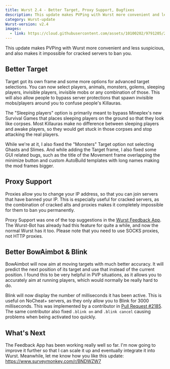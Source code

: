 ```yaml
---
title: Wurst 2.4 - Better Target, Proxy Support, Bugfixes
description: This update makes PVPing with Wurst more convenient and less suspicious, and also makes it impossible for cracked servers to ban you.
category: Wurst-update
Wurst-version: v2.4
images:
  - link: https://cloud.githubusercontent.com/assets/10100202/9791205/2d643a02-57da-11e5-908f-5944cddf57b6.png
---
```

This update makes PVPing with Wurst more convenient and less suspicious, and also makes it impossible for cracked servers to ban you.

## Better Target
Target got its own frame and some more options for advanced target selections. You can now select players, animals, monsters, golems, sleeping players, invisible players, invisible mobs or any combination of those. This will also allow people to bypass server protections that spawn invisible mobs/players around you to confuse people's Killauras.

The "Sleeping players" option is primarily meant to bypass Mineplex's new Survival Games that places sleeping players on the ground so that they look like corpses. Most Killauras make no difference between sleeping players and awake players, so they would get stuck in those corpses and stop attacking the real players.

While we're at it, I also fixed the "Monsters" Target option not selecting Ghasts and Slimes. And while adding the Target frame, I also fixed some GUI related bugs, such as the title of the Movement frame overlapping the minimize button and custom AutoBuild templates with long names making the mod frames bigger.
<!--read more-->

## Proxy Support
Proxies allow you to change your IP address, so that you can join servers that have banned your IP. This is especially useful for cracked servers, as the combination of cracked alts and proxies makes it completely impossible for them to ban you permanently.

Proxy Support was one of the top suggestions in the [Wurst Feedback App](https://feedback.wurst-client.tk/). The Wurst-Bot has already had this feature for quite a while, and now the normal Wurst has it too. Please note that you need to use SOCKS proxies, not HTTP proxies.

## Better BowAimbot & Blink
BowAimbot will now aim at moving targets with much better accuracy. It will predict the next position of its target and use that instead of the current position. I found this to be very helpful in PVP situations, as it allows you to accurately aim at running players, which would normally be really hard to do.

Blink will now display the number of milliseconds it has been active. This is useful on NoCheat+ servers, as they only allow you to Blink for 3000 milliseconds. This was implemented by a contributor in [Pull Request #2185](https://github.com/Wurst-Imperium/Wurst-Client/pull/2185). The same contributor also fixed <code>.blink&nbsp;on</code> and <code>.blink&nbsp;cancel</code> causing problems when being activated too quickly.

## What's Next
The Feedback App has been working really well so far. I'm now going to improve it further so that I can scale it up and eventually integrate it into Wurst. Meanwhile, let me know how you like this update: <a target="_blank" href="https://www.surveymonkey.com/r/BNDWZW7">https://www.surveymonkey.com/r/BNDWZW7</a>
